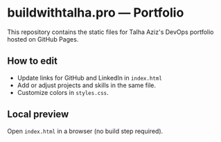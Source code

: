 # buildwithtalha.pro — Portfolio

This repository contains the static files for Talha Aziz's DevOps portfolio hosted on GitHub Pages.

## How to edit

- Update links for GitHub and LinkedIn in `index.html`
- Add or adjust projects and skills in the same file.
- Customize colors in `styles.css`.

## Local preview

Open `index.html` in a browser (no build step required).
